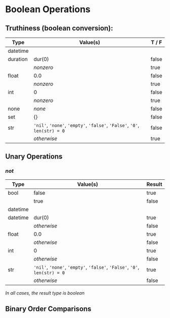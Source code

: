 # Boolean Operations

## Truthiness (boolean conversion):
Type | Value(s) | T / F
--- | --- | ---
datetime | |
duration | dur(0) | false
| | _nonzero_ | true
float | 0.0 | false
| | _nonzero_ | true
int | 0 | false
| | _nonzero_ | true
none | _none_ | false
set | {} | false
str | `'nil'`, `'none'`, `'empty'`, `'false'`, `'False'`, `'0'`, `len(str) = 0` | false
| | _otherwise_ | true


## Unary Operations

### _not_ 

Type | Value(s) | Result
--- | --- | ---
bool | false | true
| | true | false
datetime | |
datetime | dur(0) | true
| | _otherwise_ | false
float | 0.0 | true
| | _otherwise_ | false
int | 0 | true
| | _otherwise_ | false
str | `'nil'`, `'none'`, `'empty'`, `'false'`, `'False'`, `'0'`, `len(str) = 0` | true
| | _otherwise_ | false

_In all cases, the result type is boolean_

## Binary Order Comparisons

